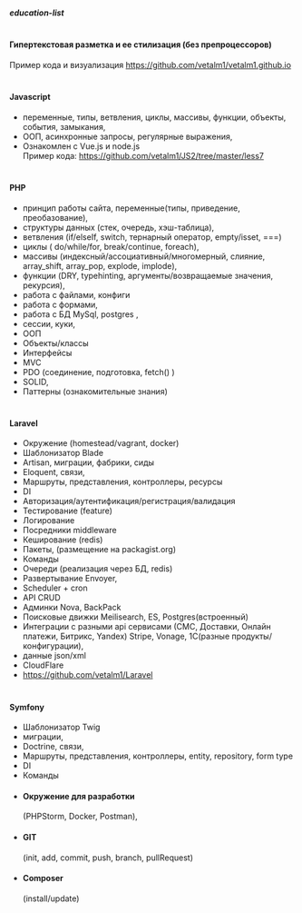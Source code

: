# <h5>education-list</h5>

# <h4>Гипертекстовая разметка и ее стилизация (без препроцессоров)</h4>
Пример кода и визуализация https://github.com/vetalm1/vetalm1.github.io

# <h4>Javascript</h4>
  - переменные, типы, ветвления, циклы, массивы, функции, объекты, события, замыкания,
  - ООП, асинхронные запросы, регулярные выражения,
  - Ознакомлен  с Vue.js и node.js <br>
    Пример кода:  https://github.com/vetalm1/JS2/tree/master/less7

# <h4>PHP</h4>
  - принцип работы сайта, переменные(типы, приведение, преобазование),
  - структуры данных (стек, очередь, хэш-таблица),
  - ветвления (if/elseIf, switch, тернарный оператор, empty/isset, ===)
  - циклы ( do/while/for, break/continue, foreach),
  - массивы (индексный/ассоциативный/многомерный, слияние, array_shift, array_pop, explode, implode),
  - функции (DRY, typehinting, аргументы/возвращаемые значения, рекурсия),
  - работа с файлами, конфиги
  - работа с формами,
  - работа с БД MySql, postgres ,
  - сессии, куки,
  - ООП
  - Объекты/классы
  - Интерфейсы
  - MVC
  - PDO (соединение, подготовка, fetch() )
  - SOLID, 
  - Паттерны (ознакомительные знания)

# <h4>Laravel</h4>
- Окружение (homestead/vagrant, docker)
- Шаблонизатор Blade
- Artisan, миграции, фабрики, сиды
- Eloquent, связи,
- Маршруты, представления, контроллеры, ресурсы
- DI
- Авторизация/аутентификация/регистрация/валидация
- Тестирование (feature)
- Логирование
- Посредники middleware
- Кеширование (redis)
- Пакеты, (размещение на packagist.org)
- Команды 
- Очереди (реализация через БД, redis)
- Развертывание Envoyer,
- Scheduler + cron
- API CRUD
- Админки Nova, BackPack
- Поисковые движки Meilisearch, ES, Postgres(встроенный)
- Интеграции с разными api сервисами (СМС, Доставки, Онлайн платежи, Битрикс, Yandex) Stripe, Vonage, 1С(разные продукты/конфигурации),
- данные json/xml
- CloudFlare
- https://github.com/vetalm1/Laravel

# <h4>Symfony</h4>
- Шаблонизатор Twig
- миграции,
- Doctrine, связи,
- Маршруты, представления, контроллеры, entity, repository, form type
- DI
- Команды 

+ <h4>Окружение для разработки</h4> (PHPStorm, Docker, Postman),
+ <h4>GIT</h4> (init, add, commit, push, branch, pullRequest)
+ <h4>Composer</h4> (install/update)
